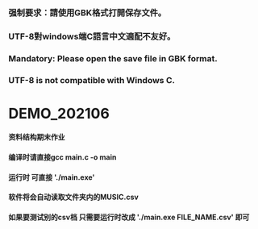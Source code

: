 ### 强制要求：請使用GBK格式打開保存文件。
### UTF-8對windows端C語言中文適配不友好。
### Mandatory: Please open the save file in GBK format.
### UTF-8 is not compatible with Windows C.
# DEMO_202106
#### 资料结构期末作业
#### 编译时请直接gcc main.c -o main
####
#### 运行时 可直接 './main.exe' 
#### 软件将会自动读取文件夹内的MUSIC.csv
#### 如果要测试别的csv档 只需要运行时改成 './main.exe FILE_NAME.csv' 即可